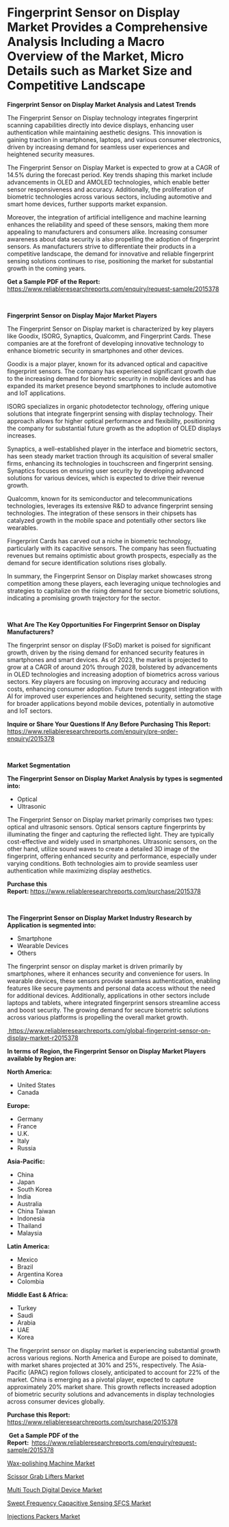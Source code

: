 <p><h1>Fingerprint Sensor on Display Market Provides a Comprehensive Analysis Including a Macro Overview of the Market, Micro Details such as Market Size and Competitive Landscape</h1></p><p><strong>Fingerprint Sensor on Display Market Analysis and Latest Trends</strong></p>
<p><p>The Fingerprint Sensor on Display technology integrates fingerprint scanning capabilities directly into device displays, enhancing user authentication while maintaining aesthetic designs. This innovation is gaining traction in smartphones, laptops, and various consumer electronics, driven by increasing demand for seamless user experiences and heightened security measures. </p><p>The Fingerprint Sensor on Display Market is expected to grow at a CAGR of 14.5% during the forecast period. Key trends shaping this market include advancements in OLED and AMOLED technologies, which enable better sensor responsiveness and accuracy. Additionally, the proliferation of biometric technologies across various sectors, including automotive and smart home devices, further supports market expansion. </p><p>Moreover, the integration of artificial intelligence and machine learning enhances the reliability and speed of these sensors, making them more appealing to manufacturers and consumers alike. Increasing consumer awareness about data security is also propelling the adoption of fingerprint sensors. As manufacturers strive to differentiate their products in a competitive landscape, the demand for innovative and reliable fingerprint sensing solutions continues to rise, positioning the market for substantial growth in the coming years.</p></p>
<p><strong>Get a Sample PDF of the Report:&nbsp;</strong> <a href="https://www.reliableresearchreports.com/enquiry/request-sample/2015378?utm_campaign=121&utm_medium=2&utm_source=Github&utm_content=ia&utm_term=27102024&utm_id=fingerprint-sensor-on-display">https://www.reliableresearchreports.com/enquiry/request-sample/2015378</a></p>
<p>&nbsp;</p>
<p><strong>Fingerprint Sensor on Display Major Market Players</strong></p>
<p><p>The Fingerprint Sensor on Display market is characterized by key players like Goodix, ISORG, Synaptics, Qualcomm, and Fingerprint Cards. These companies are at the forefront of developing innovative technology to enhance biometric security in smartphones and other devices.</p><p>Goodix is a major player, known for its advanced optical and capacitive fingerprint sensors. The company has experienced significant growth due to the increasing demand for biometric security in mobile devices and has expanded its market presence beyond smartphones to include automotive and IoT applications. </p><p>ISORG specializes in organic photodetector technology, offering unique solutions that integrate fingerprint sensing with display technology. Their approach allows for higher optical performance and flexibility, positioning the company for substantial future growth as the adoption of OLED displays increases.</p><p>Synaptics, a well-established player in the interface and biometric sectors, has seen steady market traction through its acquisition of several smaller firms, enhancing its technologies in touchscreen and fingerprint sensing. Synaptics focuses on ensuring user security by developing advanced solutions for various devices, which is expected to drive their revenue growth.</p><p>Qualcomm, known for its semiconductor and telecommunications technologies, leverages its extensive R&D to advance fingerprint sensing technologies. The integration of these sensors in their chipsets has catalyzed growth in the mobile space and potentially other sectors like wearables.</p><p>Fingerprint Cards has carved out a niche in biometric technology, particularly with its capacitive sensors. The company has seen fluctuating revenues but remains optimistic about growth prospects, especially as the demand for secure identification solutions rises globally.</p><p>In summary, the Fingerprint Sensor on Display market showcases strong competition among these players, each leveraging unique technologies and strategies to capitalize on the rising demand for secure biometric solutions, indicating a promising growth trajectory for the sector.</p></p>
<p>&nbsp;</p>
<p><strong>What Are The Key Opportunities For Fingerprint Sensor on Display Manufacturers?</strong></p>
<p><p>The fingerprint sensor on display (FSoD) market is poised for significant growth, driven by the rising demand for enhanced security features in smartphones and smart devices. As of 2023, the market is projected to grow at a CAGR of around 20% through 2028, bolstered by advancements in OLED technologies and increasing adoption of biometrics across various sectors. Key players are focusing on improving accuracy and reducing costs, enhancing consumer adoption. Future trends suggest integration with AI for improved user experiences and heightened security, setting the stage for broader applications beyond mobile devices, potentially in automotive and IoT sectors.</p></p>
<p><strong>Inquire or Share Your Questions If Any Before Purchasing This Report:</strong> <a href="https://www.reliableresearchreports.com/enquiry/pre-order-enquiry/2015378?utm_campaign=121&utm_medium=2&utm_source=Github&utm_content=ia&utm_term=27102024&utm_id=fingerprint-sensor-on-display">https://www.reliableresearchreports.com/enquiry/pre-order-enquiry/2015378</a></p>
<p>&nbsp;</p>
<p><strong>Market Segmentation</strong></p>
<p><strong>The Fingerprint Sensor on Display Market Analysis by types is segmented into:</strong></p>
<p><ul><li>Optical</li><li>Ultrasonic</li></ul></p>
<p><p>The Fingerprint Sensor on Display market primarily comprises two types: optical and ultrasonic sensors. Optical sensors capture fingerprints by illuminating the finger and capturing the reflected light. They are typically cost-effective and widely used in smartphones. Ultrasonic sensors, on the other hand, utilize sound waves to create a detailed 3D image of the fingerprint, offering enhanced security and performance, especially under varying conditions. Both technologies aim to provide seamless user authentication while maximizing display aesthetics.</p></p>
<p><strong>Purchase this Report:&nbsp;</strong><a href="https://www.reliableresearchreports.com/purchase/2015378?utm_campaign=121&utm_medium=2&utm_source=Github&utm_content=ia&utm_term=27102024&utm_id=fingerprint-sensor-on-display">https://www.reliableresearchreports.com/purchase/2015378</a></p>
<p>&nbsp;</p>
<p><strong>The Fingerprint Sensor on Display Market Industry Research by Application is segmented into:</strong></p>
<p><ul><li>Smartphone</li><li>Wearable Devices</li><li>Others</li></ul></p>
<p><p>The fingerprint sensor on display market is driven primarily by smartphones, where it enhances security and convenience for users. In wearable devices, these sensors provide seamless authentication, enabling features like secure payments and personal data access without the need for additional devices. Additionally, applications in other sectors include laptops and tablets, where integrated fingerprint sensors streamline access and boost security. The growing demand for secure biometric solutions across various platforms is propelling the overall market growth.</p></p>
<p><a href="https://www.reliableresearchreports.com/global-fingerprint-sensor-on-display-market-r2015378?utm_campaign=121&utm_medium=2&utm_source=Github&utm_content=ia&utm_term=27102024&utm_id=fingerprint-sensor-on-display">&nbsp;https://www.reliableresearchreports.com/global-fingerprint-sensor-on-display-market-r2015378</a></p>
<p><strong>In terms of Region, the Fingerprint Sensor on Display Market Players available by Region are:</strong></p>
<p>
    <p> <strong> North America: </strong>
        <ul>
            <li>United States</li>
            <li>Canada</li>
        </ul>
        </p> 
    <p> <strong> Europe: </strong>
        <ul>
            <li>Germany</li>
            <li>France</li>
            <li>U.K.</li>
            <li>Italy</li>
            <li>Russia</li>
        </ul>
        </p> 
    <p> <strong> Asia-Pacific: </strong>
        <ul>
            <li>China</li>
            <li>Japan</li>
            <li>South Korea</li>
            <li>India</li>
            <li>Australia</li>
            <li>China Taiwan</li>
            <li>Indonesia</li>
            <li>Thailand</li>
            <li>Malaysia</li>
        </ul>
        </p> 
    <p> <strong> Latin America: </strong>
        <ul>
            <li>Mexico</li>
            <li>Brazil</li>
            <li>Argentina Korea</li>
            <li>Colombia</li>
        </ul>
        </p> 
    <p> <strong> Middle East & Africa: </strong>
        <ul>
            <li>Turkey</li>
            <li>Saudi</li>
            <li>Arabia</li>
            <li>UAE</li>
            <li>Korea</li>
        </ul>
    </p>
    </p>
<p><p>The fingerprint sensor on display market is experiencing substantial growth across various regions. North America and Europe are poised to dominate, with market shares projected at 30% and 25%, respectively. The Asia-Pacific (APAC) region follows closely, anticipated to account for 22% of the market. China is emerging as a pivotal player, expected to capture approximately 20% market share. This growth reflects increased adoption of biometric security solutions and advancements in display technologies across consumer devices globally.</p></p>
<p><strong>Purchase this Report: </strong><a href="https://www.reliableresearchreports.com/purchase/2015378?utm_campaign=121&utm_medium=2&utm_source=Github&utm_content=ia&utm_term=27102024&utm_id=fingerprint-sensor-on-display">https://www.reliableresearchreports.com/purchase/2015378</a></p>
<p>&nbsp;<strong>Get a Sample PDF of the Report:&nbsp;&nbsp;</strong><a href="https://www.reliableresearchreports.com/enquiry/request-sample/2015378?utm_campaign=121&utm_medium=2&utm_source=Github&utm_content=ia&utm_term=27102024&utm_id=fingerprint-sensor-on-display">https://www.reliableresearchreports.com/enquiry/request-sample/2015378</a></p>
<p><strong></strong></p>
<p><p><a href="https://issuu.com/reportprime-2/docs/wax-polishing-machine-market-size-2_f3d008a11a3470?utm_campaign=121&utm_medium=2&utm_source=Github&utm_content=ia&utm_term=27102024&utm_id=fingerprint-sensor-on-display">Wax-polishing Machine Market</a></p><p><a href="https://www.linkedin.com/pulse/scissor-grab-lifters-market-consolidation-impact-structure-2024-2031-jawze?utm_campaign=121&utm_medium=2&utm_source=Github&utm_content=ia&utm_term=27102024&utm_id=fingerprint-sensor-on-display">Scissor Grab Lifters Market</a></p><p><a href="https://github.com/WayneGriffin411/Market-Research-Report-List-1/blob/main/multi-touch-digital-device-market.md?utm_campaign=121&utm_medium=2&utm_source=Github&utm_content=ia&utm_term=27102024&utm_id=fingerprint-sensor-on-display">Multi Touch Digital Device Market</a></p><p><a href="https://github.com/lambertr3e8v/Market-Research-Report-List-1/blob/main/swept-frequency-capacitive-sensing-sfcs-market.md?utm_campaign=121&utm_medium=2&utm_source=Github&utm_content=ia&utm_term=27102024&utm_id=fingerprint-sensor-on-display">Swept Frequency Capacitive Sensing SFCS Market</a></p><p><a href="https://www.linkedin.com/pulse/injections-packers-market-industry-trends-forecast-period-from-ovche?utm_campaign=121&utm_medium=2&utm_source=Github&utm_content=ia&utm_term=27102024&utm_id=fingerprint-sensor-on-display">Injections Packers Market</a></p></p>